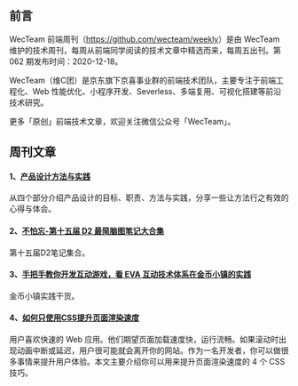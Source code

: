 ## 前言

WecTeam 前端周刊（<https://github.com/wecteam/weekly>）是由 WecTeam 维护的技术周刊，每周从前端同学阅读的技术文章中精选而来，每周五出刊。第 062 期发布时间：2020-12-18。

WecTeam（维C团）是京东旗下京喜事业群的前端技术团队，主要专注于前端工程化、Web 性能优化、小程序开发、Severless、多端复用、可视化搭建等前沿技术研究。

更多「原创」前端技术文章，欢迎关注微信公众号「WecTeam」。


## 周刊文章

#### 1、[产品设计方法与实践](https://mp.weixin.qq.com/s/Sv2sKHuJ3nQOvdtvPirAuw)

从四个部分介绍产品设计的目标、职责、方法与实践，分享一些让方法行之有效的心得与体会。

#### 2、[不怕忘-第十五届 D2 最简脑图笔记大合集](https://mp.weixin.qq.com/s/ncXqLAYhZws3lohv_Dwtlw)

第十五届D2笔记集合。

#### 3、[手把手教你开发互动游戏，看 EVA 互动技术体系在金币小镇的实践](https://mp.weixin.qq.com/s/STFGj_3_Z1gpacOWo2L5Hw)

金币小镇实践干货。

#### 4、[如何只使用CSS提升页面渲染速度](https://mp.weixin.qq.com/s/aPguK-dZr7JMA-s2OOFyjg)

用户喜欢快速的 Web 应用。他们期望页面加载速度快，运行流畅。如果滚动时出现动画中断或延迟，用户很可能就会离开你的网站。作为一名开发者，你可以做很多事情来提升用户体验。本文主要介绍你可以用来提升页面渲染速度的 4 个 CSS 技巧。